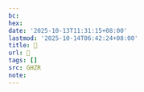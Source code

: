 ```yaml
---
bc:
hex:
date: '2025-10-13T11:31:15+08:00'
lastmod: '2025-10-14T06:42:24+08:00'
title: 󰨱
url: 󰨱
tags: []
src: GHZR
note:
---
```

